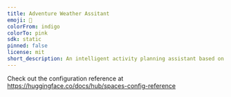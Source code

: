 ```yaml
---
title: Adventure Weather Assitant
emoji: 🏢
colorFrom: indigo
colorTo: pink
sdk: static
pinned: false
license: mit
short_description: An intelligent activity planning assistant based on weather
---
```


Check out the configuration reference at https://huggingface.co/docs/hub/spaces-config-reference
